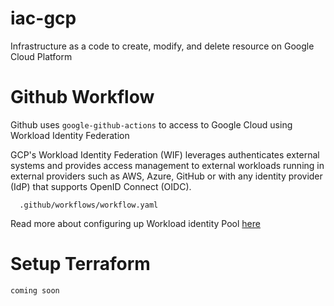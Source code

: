 # iac-gcp
Infrastructure as a code to create, modify, and delete resource on Google Cloud Platform

# Github Workflow

Github uses `google-github-actions` to access to  Google Cloud using Workload Identity Federation

GCP's Workload Identity Federation (WIF) leverages authenticates external systems and provides access management to
external workloads running in external providers such as AWS, Azure, GitHub or with any
identity provider (IdP) that supports OpenID Connect (OIDC).

      .github/workflows/workflow.yaml

Read more about configuring up Workload identity Pool [here](https://mahendranp.medium.com/gcp-workload-identity-federation-with-github-actions-1d320f62417c)

# Setup Terraform

```coming soon```
